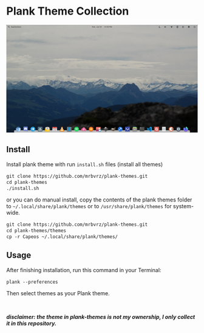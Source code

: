 # Plank Theme Collection

![Elementary OS Plank with Capeos Theme](/screen/2020-06-10.png)

## Install

Install plank theme with run `install.sh` files (install all themes)

```terminal
git clone https://github.com/mrbvrz/plank-themes.git
cd plank-themes
./install.sh
```
or you can do manual install, copy the contents of the plank themes folder to `~/.local/share/plank/themes` or to `/usr/share/plank/themes` for system-wide.

```terminal
git clone https://github.com/mrbvrz/plank-themes.git
cd plank-themes/themes
cp -r Capeos ~/.local/share/plank/themes/
```

## Usage

After finishing installation, run this command in your Terminal:

```terminal
plank --preferences
```
Then select themes as your Plank theme.

<br>

***disclaimer: the theme in plank-themes is not my ownership, I only collect it in this repository.***
